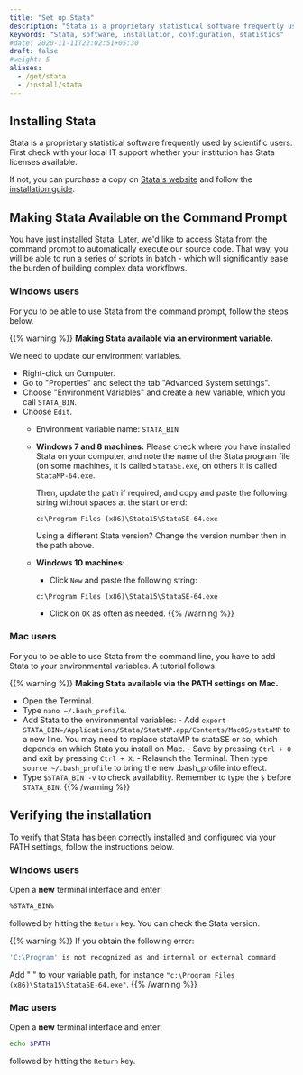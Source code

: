 ```yaml
---
title: "Set up Stata"
description: "Stata is a proprietary statistical software frequently used by scientific users."
keywords: "Stata, software, installation, configuration, statistics"
#date: 2020-11-11T22:02:51+05:30
draft: false
#weight: 5
aliases:
  - /get/stata
  - /install/stata
---
```


## Installing Stata

Stata is a proprietary statistical software frequently used by scientific users.
First check with your local IT support whether your institution has Stata licenses available.

If not, you can purchase a copy on [Stata's website](https://www.stata.com/) and follow the [installation guide](https://www.stata.com/install-guide/).

## Making Stata Available on the Command Prompt

You have just installed Stata. Later, we'd like to access Stata from the
command prompt to automatically execute our source code. That way, you will
be able to run a series of scripts in batch - which will significantly ease the burden of
building complex data workflows.

### Windows users
For you to be able to use Stata from the command prompt, follow the steps below.

{{% warning %}}
**Making Stata available via an environment variable.**

We need to update our environment variables.

- Right-click on Computer.
- Go to "Properties" and select the tab "Advanced System settings".
- Choose "Environment Variables" and create a new variable, which you call `STATA_BIN`.
- Choose `Edit`.
	- Environment variable name: `STATA_BIN`
	- **Windows 7 and 8 machines:**
		Please check where you have installed Stata on your computer, and
    note the name of the Stata program file (on some machines, it is called
      `StataSE.exe`, on others it is called `StataMP-64.exe`.

      Then, update the path if required, and copy and paste the following string without spaces at the start or end:

      `c:\Program Files (x86)\Stata15\StataSE-64.exe`

	  Using a different Stata version? Change the version number then in the path above.

	- **Windows 10 machines:**
		- Click `New` and paste the following string:

        `c:\Program Files (x86)\Stata15\StataSE-64.exe`

		- Click on `OK` as often as needed.
{{% /warning %}}

### Mac users

For you to be able to use Stata from the command line, you have to add Stata to your environmental variables. A tutorial follows.

{{% warning %}}
**Making Stata available via the PATH settings on Mac.**

- Open the Terminal.
- Type `nano ~/.bash_profile`.
- Add Stata to the environmental variables:
		- Add `export STATA_BIN=/Applications/Stata/StataMP.app/Contents/MacOS/stataMP` to a new line. You may need to replace stataMP to stataSE or so, which depends on which Stata you install on Mac.
		- Save by pressing `Ctrl + O` and exit by pressing `Ctrl + X`.
		- Relaunch the Terminal. Then type `source ~/.bash_profile` to bring the new .bash_profile into effect.
- Type `$STATA_BIN -v` to check availability. Remember to type the `$` before `STATA_BIN`.
{{% /warning %}}

<!--- Linux users not available yet
-->


## Verifying the installation

To verify that Stata has been correctly installed and configured via your PATH settings,
follow the instructions below.

### Windows users

Open a **new** terminal interface and enter:

```bash
%STATA_BIN%
```

followed by hitting the `Return` key. You can check the Stata version.

{{% warning %}}
If you obtain the following error:
```bash
'C:\Program' is not recognized as and internal or external command
```
Add " " to your variable path, for instance
`"c:\Program Files (x86)\Stata15\StataSE-64.exe"`.
{{% /warning %}}

### Mac users

Open a **new** terminal interface and enter:

```bash
echo $PATH
```

followed by hitting the `Return` key.
